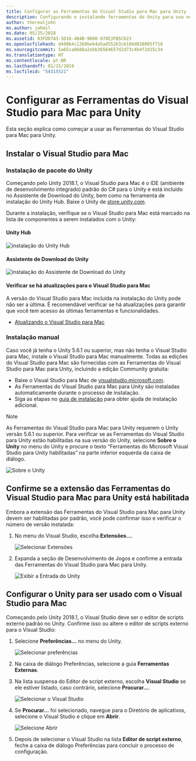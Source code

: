 ```yaml
---
title: Configurar as Ferramentas do Visual Studio para Mac para Unity
description: Configurando e instalando ferramentas do Unity para uso no Visual Studio para Mac
author: therealjohn
ms.author: johmil
ms.date: 05/25/2018
ms.assetid: 83FDD7A3-5D16-4B4B-9080-078E3FB5C623
ms.openlocfilehash: d490b4c1268beb4a5ad55263cb186d838005f718
ms.sourcegitcommit: 5a65ca6688a2ebb36564657d2d73c4b4f2d15c34
ms.translationtype: HT
ms.contentlocale: pt-BR
ms.lasthandoff: 01/15/2019
ms.locfileid: "54315521"
---
```

# <a name="set-up-visual-studio-for-mac-tools-for-unity"></a>Configurar as Ferramentas do Visual Studio para Mac para Unity

Esta seção explica como começar a usar as Ferramentas do Visual Studio para Mac para Unity.

## <a name="install-visual-studio-for-mac"></a>Instalar o Visual Studio para Mac

### <a name="unity-bundled-installation"></a>Instalação de pacote do Unity

Começando pelo Unity 2018.1, o Visual Studio para Mac é o IDE (ambiente de desenvolvimento integrado) padrão do C# para o Unity e está incluído no Assistente de Download do Unity, bem como na ferramenta de instalação do Unity Hub. Baixe o Unity de [store.unity.com](https://store.unity.com/).

Durante a instalação, verifique se o Visual Studio para Mac está marcado na lista de componentes a serem instalados com o Unity:

#### <a name="unity-hub"></a>Unity Hub

![instalação do Unity Hub](media/setup-vsmac-tools-unity-image7.png)

#### <a name="unity-download-assistant"></a>Assistente de Download do Unity

![instalação do Assistente de Download do Unity](media/setup-vsmac-tools-unity-image8.png)

#### <a name="check-for-updates-to-visual-studio-for-mac"></a>Verificar se há atualizações para o Visual Studio para Mac

A versão do Visual Studio para Mac incluída na instalação do Unity pode não ser a última. É recomendável verificar se há atualizações para garantir que você tem acesso às últimas ferramentas e funcionalidades.

* [Atualizando o Visual Studio para Mac](update.md)

### <a name="manual-installation"></a>Instalação manual

Caso você já tenha o Unity 5.6.1 ou superior, mas não tenha o Visual Studio para Mac, instale o Visual Studio para Mac manualmente. Todas as edições do Visual Studio para Mac são fornecidas com as Ferramentas do Visual Studio para Mac para Unity, incluindo a edição Community gratuita:

* Baixe o Visual Studio para Mac de [visualstudio.microsoft.com](https://visualstudio.microsoft.com/).
* As Ferramentas do Visual Studio para Mac para Unity são instaladas automaticamente durante o processo de instalação.
* Siga as etapas no [guia de instalação](/visualstudio/mac/installation/?view=vsmac-2017) para obter ajuda de instalação adicional.

> [!NOTE]
> As Ferramentas do Visual Studio para Mac para Unity requerem o Unity versão 5.6.1 ou superior. Para verificar se as Ferramentas do Visual Studio para Unity estão habilitadas na sua versão do Unity, selecione **Sobre o Unity** no menu do Unity e procure o texto “Ferramentas do Microsoft Visual Studio para Unity habilitadas” na parte inferior esquerda da caixa de diálogo.
>
> ![Sobre o Unity](media/setup-vsmac-tools-unity-image3.png)

## <a name="confirm-that-the-visual-studio-for-mac-tools-for-unity-extension-is-enabled"></a>Confirme se a extensão das Ferramentas do Visual Studio para Mac para Unity está habilitada

Embora a extensão das Ferramentas do Visual Studio para Mac para Unity devem ser habilitadas por padrão, você pode confirmar isso e verificar o número de versão instalada:

1. No menu do Visual Studio, escolha **Extensões...**.

   ![Selecionar Extensões](media/setup-vsmac-tools-unity-image1.png)

2. Expanda a seção de Desenvolvimento de Jogos e confirme a entrada das Ferramentas do Visual Studio para Mac para Unity.

   ![Exibir a Entrada do Unity](media/setup-vsmac-tools-unity-image2.png)

## <a name="configure-unity-for-use-with-visual-studio-for-mac"></a>Configurar o Unity para ser usado com o Visual Studio para Mac

Começando pelo Unity 2018.1, o Visual Studio deve ser o editor de scripts externo padrão no Unity. Confirme isso ou altere o editor de scripts externo para o Visual Studio:

1. Selecione **Preferências...**  no menu do Unity.

   ![Selecionar preferências](media/setup-vsmac-tools-unity-image4.png)

2. Na caixa de diálogo Preferências, selecione a guia **Ferramentas Externas**.

3. Na lista suspensa do Editor de script externo, escolha **Visual Studio** se ele estiver listado, caso contrário, selecione **Procurar...**.

   ![Selecionar o Visual Studio](media/setup-vsmac-tools-unity-image5.png)

4. Se **Procurar...** foi selecionado, navegue para o Diretório de aplicativos, selecione o Visual Studio e clique em **Abrir**.

   ![Selecione Abrir](media/setup-vsmac-tools-unity-image6.png)

5. Depois de selecionar o Visual Studio na lista **Editor de script externo**, feche a caixa de diálogo Preferências para concluir o processo de configuração.